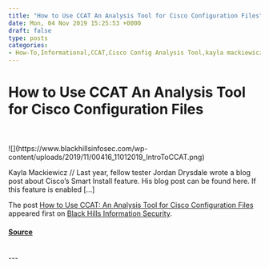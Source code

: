 ```yaml
---
title: "How to Use CCAT An Analysis Tool for Cisco Configuration Files"
date: Mon, 04 Nov 2019 15:25:53 +0000
draft: false
type: posts
categories: 
- How-To,Informational,CCAT,Cisco Config Analysis Tool,kayla mackiewicz
---
```

# How to Use CCAT An Analysis Tool for Cisco Configuration Files

<br/>

<br/>
![](https://www.blackhillsinfosec.com/wp-content/uploads/2019/11/00416_11012019_IntroToCCAT.png)

Kayla Mackiewicz // Last year, fellow tester Jordan Drysdale wrote a blog post about Cisco’s Smart Install feature. His blog post can be found here. If this feature is enabled \[…\]

The post [How to Use CCAT: An Analysis Tool for Cisco Configuration Files](https://www.blackhillsinfosec.com/how-to-use-ccat-an-analysis-tool-for-cisco-configuration-files/) appeared first on [Black Hills Information Security](https://www.blackhillsinfosec.com).

#### [Source](https://www.blackhillsinfosec.com/how-to-use-ccat-an-analysis-tool-for-cisco-configuration-files/)

<br/>
---
